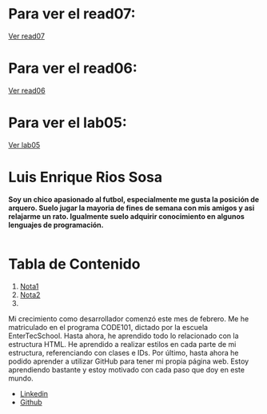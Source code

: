 # Para ver el read07:
[Ver read07](read07.md)

# Para ver el read06:
[Ver read06](read06.md)

# Para ver el lab05:
[Ver lab05](markdown-guide.md)


# Luis Enrique Rios Sosa
**Soy un chico apasionado al futbol, especialmente me gusta la posición de arquero. Suelo jugar la mayoria de fines de semana con mis amigos y asi relajarme un rato. Igualmente suelo adquirir conocimiento en algunos lenguajes de programación.**


<img src="https://avatars.githubusercontent.com/u/155596291?v=4" alt="">


# Tabla de Contenido
1. [Nota1](#nota1)
2. [Nota2](#nota2)
3. 
<p>Mi crecimiento como desarrollador comenzó este mes de febrero. Me he matriculado en el programa CODE101, dictado por la escuela EnterTecSchool. Hasta ahora, he aprendido todo lo relacionado con la estructura HTML. He aprendido a realizar estilos en cada parte de mi estructura, referenciando con clases e IDs. Por último, hasta ahora he podido aprender a utilizar GitHub para tener mi propia página web. Estoy aprendiendo bastante y estoy motivado con cada paso que doy en este mundo.</p>

- [Linkedin](https://www.linkedin.com/in/luis-enrique-rios-sosa-aa9504277/)
- [Github](https://github.com/buba201017)

